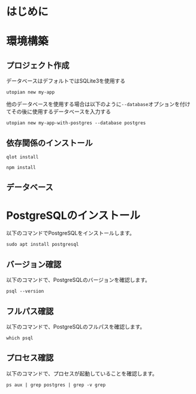 # はじめに

# 環境構築


## プロジェクト作成

データベースはデフォルトではSQLite3を使用する

```shell
utopian new my-app
```

他のデータベースを使用する場合は以下のように`--database`オプションを付けてその後に使用するデータベースを入力する

```shell
utopian new my-app-with-postgres --database postgres
```

## 依存関係のインストール

```shell
qlot install
```

```shell
npm install
```

## データベース

# PostgreSQLのインストール

以下のコマンドでPostgreSQLをインストールします。

```
sudo apt install postgresql
```

## バージョン確認

以下のコマンドで、PostgreSQLのバージョンを確認します。

```
psql --version
```

## フルパス確認

以下のコマンドで、PostgreSQLのフルパスを確認します。

```
which psql
```

## プロセス確認

以下のコマンドで、プロセスが起動していることを確認します。

```
ps aux | grep postgres | grep -v grep
```
